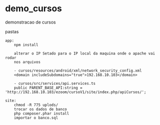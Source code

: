 # demo_cursos
demonstracao de cursos

pastas

	app:
		npm install 
		
		alterar o IP Setado para o IP local da maquina onde o apache vai rodar 
		nos arquivos

		- cursos/resources/android/xml/network_security_config.xml
		<domain includeSubdomains="true">192.168.10.103</domain>

		- cursos/src/services/api.services.ts
		public PARENT_BASE_API:string = 'http://192.168.10.103/ezoom/cursoV1/site/index.php/apiCursos/';

	site:
		chmod -R 775 uplods/
		trocar os dados de banco
		php composer.phar install
		importar o banco.sql
